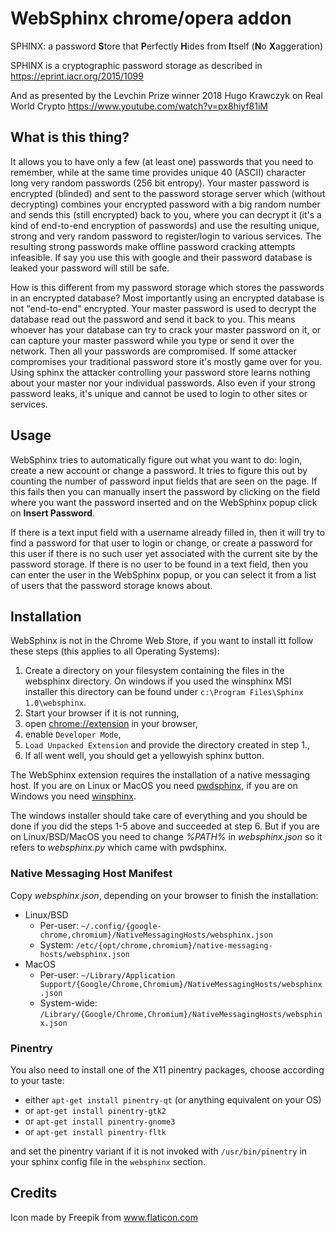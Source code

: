 # WebSphinx chrome/opera addon

SPHINX: a password **S**tore that **P**erfectly **H**ides from **I**tself
(**N**o **X**aggeration)

SPHINX is a cryptographic password storage as described in
https://eprint.iacr.org/2015/1099

And as presented by the Levchin Prize winner 2018 Hugo Krawczyk on
Real World Crypto https://www.youtube.com/watch?v=px8hiyf81iM

## What is this thing?

It allows you to have only a few (at least one) passwords that you
need to remember, while at the same time provides unique 40 (ASCII)
character long very random passwords (256 bit entropy). Your master
password is encrypted (blinded) and sent to the password storage
server which (without decrypting) combines your encrypted password
with a big random number and sends this (still encrypted) back to you,
where you can decrypt it (it's a kind of end-to-end encryption of
passwords) and use the resulting unique, strong and very random
password to register/login to various services. The resulting strong
passwords make offline password cracking attempts infeasible. If say
you use this with google and their password database is leaked your
password will still be safe.

How is this different from my password storage which stores the
passwords in an encrypted database? Most importantly using an
encrypted database is not "end-to-end" encrypted. Your master password
is used to decrypt the database read out the password and send it back
to you. This means whoever has your database can try to crack your
master password on it, or can capture your master password while you
type or send it over the network. Then all your passwords are
compromised. If some attacker compromises your traditional password
store it's mostly game over for you. Using sphinx the attacker
controlling your password store learns nothing about your master nor
your individual passwords. Also even if your strong password leaks,
it's unique and cannot be used to login to other sites or services.

## Usage

WebSphinx tries to automatically figure out what you want to do: login, create
a new account or change a password. It tries to figure this out by counting the
number of password input fields that are seen on the page. If this fails then
you can manually insert the password by clicking on the field where you want
the password inserted and on the WebSphinx popup click on **Insert Password**.

If there is a text input field with a username already filled in, then it will
try to find a password for that user to login or change, or create a password
for this user if there is no such user yet associated with the current site by
the password storage. If there is no user to be found in a text field, then you
can enter the user in the WebSphinx popup, or you can select it from a list of
users that the password storage knows about.

## Installation

WebSphinx is not in the Chrome Web Store, if you want to install itt
follow these steps (this applies to all Operating Systems):

 1. Create a directory on your filesystem containing the files in the
    websphinx directory. On windows if you used the winsphinx MSI
    installer this directory can be found under `c:\Program Files\Sphinx 1.0\websphinx`.
 2. Start your browser if it is not running,
 3. open [chrome://extension](chrome://extension) in your browser,
 4. enable `Developer Mode`,
 5. `Load Unpacked Extension` and provide the directory created in step 1.,
 6. If all went well, you should get a yellowyish sphinx button.

The WebSphinx extension requires the installation of a native
messaging host. If you are on Linux or MacOS you
need [pwdsphinx](https://github.com/stef/pwdsphinx), if you are on
Windows you need [winsphinx](https://github.com/stef/winsphinx).

The windows installer should take care of everything and you should be
done if you did the steps 1-5 above and succeeded at step 6. But if
you are on Linux/BSD/MacOS you need to change *%PATH%* in
*websphinx.json* so it refers to *websphinx.py* which came with
pwdsphinx.

### Native Messaging Host Manifest

Copy *websphinx.json*, depending on your browser to finish the installation:

- Linux/BSD
  - Per-user: `~/.config/{google-chrome,chromium}/NativeMessagingHosts/websphinx.json`
  - System: `/etc/{opt/chrome,chromium}/native-messaging-hosts/websphinx.json`
- MacOS
  - Per-user: `~/Library/Application Support/{Google/Chrome,Chromium}/NativeMessagingHosts/websphinx.json`
  - System-wide: `/Library/{Google/Chrome,Chromium}/NativeMessagingHosts/websphinx.json`

### Pinentry

You also need to install one of the X11 pinentry packages, choose according to your taste:
 - either `apt-get install pinentry-qt` (or anything equivalent on your OS)
 - or `apt-get install pinentry-gtk2`
 - or `apt-get install pinentry-gnome3`
 - or `apt-get install pinentry-fltk`

and set the pinentry variant if it is not invoked with
`/usr/bin/pinentry` in your sphinx config file in the `websphinx`
section.

## Credits

Icon made by Freepik from www.flaticon.com
